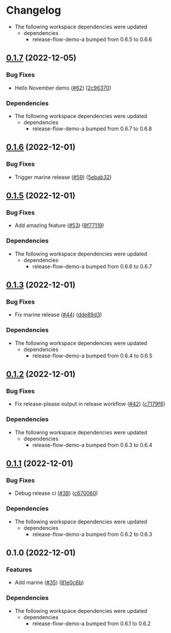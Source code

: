# Changelog

* The following workspace dependencies were updated
  * dependencies
    * release-flow-demo-a bumped from 0.6.5 to 0.6.6

## [0.1.7](https://github.com/fluencelabs/release-flow-demo/compare/marine-v0.1.6...marine-v0.1.7) (2022-12-05)


### Bug Fixes

* Hello November demo ([#62](https://github.com/fluencelabs/release-flow-demo/issues/62)) ([2c96370](https://github.com/fluencelabs/release-flow-demo/commit/2c9637080bc86b6e91347630ce8a3ad7fb20422a))


### Dependencies

* The following workspace dependencies were updated
  * dependencies
    * release-flow-demo-a bumped from 0.6.7 to 0.6.8

## [0.1.6](https://github.com/fluencelabs/release-flow-demo/compare/marine-v0.1.5...marine-v0.1.6) (2022-12-01)


### Bug Fixes

* Trigger marine release ([#59](https://github.com/fluencelabs/release-flow-demo/issues/59)) ([5ebab32](https://github.com/fluencelabs/release-flow-demo/commit/5ebab3249f6637d0b82c9715111262d937fefbbb))

## [0.1.5](https://github.com/fluencelabs/release-flow-demo/compare/marine-v0.1.4...marine-v0.1.5) (2022-12-01)


### Bug Fixes

* Add amazing feature ([#53](https://github.com/fluencelabs/release-flow-demo/issues/53)) ([8f77119](https://github.com/fluencelabs/release-flow-demo/commit/8f7711921400eaae752aecad23b95806850d2f79))


### Dependencies

* The following workspace dependencies were updated
  * dependencies
    * release-flow-demo-a bumped from 0.6.6 to 0.6.7

## [0.1.3](https://github.com/fluencelabs/release-flow-demo/compare/marine-v0.1.2...marine-v0.1.3) (2022-12-01)


### Bug Fixes

* Fix marine release ([#44](https://github.com/fluencelabs/release-flow-demo/issues/44)) ([dde89d3](https://github.com/fluencelabs/release-flow-demo/commit/dde89d3d63b4d886163f0470fd3c1e413f61fe55))


### Dependencies

* The following workspace dependencies were updated
  * dependencies
    * release-flow-demo-a bumped from 0.6.4 to 0.6.5

## [0.1.2](https://github.com/fluencelabs/release-flow-demo/compare/marine-v0.1.1...marine-v0.1.2) (2022-12-01)


### Bug Fixes

* Fix release-please output in release workflow ([#42](https://github.com/fluencelabs/release-flow-demo/issues/42)) ([c7179f8](https://github.com/fluencelabs/release-flow-demo/commit/c7179f87375b00984d125f1f20af082ee4ca3b95))


### Dependencies

* The following workspace dependencies were updated
  * dependencies
    * release-flow-demo-a bumped from 0.6.3 to 0.6.4

## [0.1.1](https://github.com/fluencelabs/release-flow-demo/compare/marine-v0.1.0...marine-v0.1.1) (2022-12-01)


### Bug Fixes

* Debug release ci ([#38](https://github.com/fluencelabs/release-flow-demo/issues/38)) ([c670060](https://github.com/fluencelabs/release-flow-demo/commit/c67006098f605f9e41e17a68a290ecaed07d33e9))


### Dependencies

* The following workspace dependencies were updated
  * dependencies
    * release-flow-demo-a bumped from 0.6.2 to 0.6.3

## 0.1.0 (2022-12-01)


### Features

* Add marine ([#35](https://github.com/fluencelabs/release-flow-demo/issues/35)) ([81e0c6b](https://github.com/fluencelabs/release-flow-demo/commit/81e0c6b516205e346950556716a099e3d56c3e4d))


### Dependencies

* The following workspace dependencies were updated
  * dependencies
    * release-flow-demo-a bumped from 0.6.1 to 0.6.2
